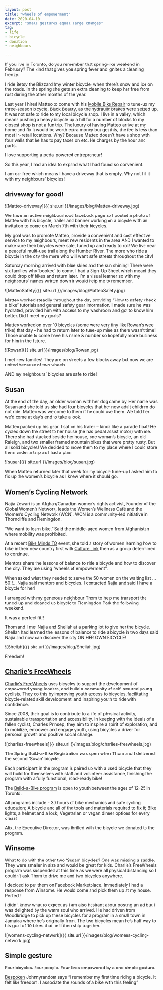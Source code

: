 ```yaml
---
layout: post
title: "wheels of empowerment"
date: 2020-04-10
excerpt: "small gestures equal large changes"
tag:
- life
- bicycle
- donation
- neighbours

---
```

If you live in Toronto, do you remember that spring-like weekend in February? The kind that gives you spring fever and ignites a cleaning frenzy.

I ride Betsy the Blizzard (my winter bicycle) when there’s snow and ice on the roads. In the spring she gets an extra cleaning to keep her free from rust during the other months of the year. 

Last year I hired Matteo to come with his [Mobile Bike Repair](https://matteosbikerepair.com/) to tune-up my three-season bicycle, Black Beauty, as the hydraulic brakes were seized up. It was not safe to ride to my local bicycle shop. I live in a valley, which means pushing a heavy bicycle up a hill for a number of blocks to my closest shop is not a fun trip. The luxury of having Matteo arrive at my home and fix it would be worth extra money but get this, the fee is less than most in-retail locations. Why? Because Matteo doesn’t have a shop with four walls that he has to pay taxes on etc. He charges by the hour and parts.

I love supporting a pedal powered entrepreneur!

So this year, I had an idea to expand what I had found so convenient.

I am car free which means I have a driveway that is empty. Why not fill it with my neighbours’ bicycles!

## driveway for good!

![Matteo-driveway]({{ site.url }}/images/blog/Matteo-driveway.jpg)

We have an active neighbourhood facebook page so I posted a photo of Matteo with his bicycle, trailer and banner working on a bicycle with an invitation to come on March 7th with their bicycles. 

My goal was to promote Matteo, provide a convenient and cost effective service to my neighbours, meet new residents in the area AND I wanted to make sure their bicycles were safe, tuned up and ready to roll! We live near a peaceful multi-use trail along the Humber River. The more who ride a bicycle in the city the more who will want safe streets throughout the city!

Saturday morning arrived with blue skies and the sun shining! There were six families who ‘booked’ to come. I had a Sign-Up Sheet which meant they could drop off bikes and return later. I’m a visual learner so with my neighbours’ names written down it would help me to remember.

![MatteoSafety]({{ site.url }}/images/blog/MatteoSafety.jpg)

Matteo worked steadily throughout the day providing “How to safety check a bike” tutorials and general safety gear information. I made sure he was hydrated, provided him with access to my washroom and got to know him better.
Did I meet my goals? 

Matteo worked on over 10 bicycles (some were very tiny like Rowan’s wee trike) that day – he had to return later to tune-up mine as there wasn’t time! Those unable to come have his name & number so hopefully more business for him in the future.

![Rowan]({{ site.url }}/images/blog/Rowan.jpg)

I met new families! They are on streets a few blocks away but now we are united because of two wheels.

AND my neighbours’ bicycles are safe to ride! 

## Susan

At the end of the day, an older woman with her dog came by. Her name was Susan and she told us she had four bicycles that her now adult children do not ride. Matteo was welcome to them if he could use them. We told her we’d come at day’s end to take a look.

Matteo packed up his gear. I sat on his trailer – kinda like a parade float! He cycled down the street to her house (he has pedal assist motor) with me. There she had stacked beside her house, one woman’s bicycle, an old Raleigh, and two smaller framed mountain bikes that were pretty rusty. But all solid bicycles! We decided to move them to my place where I could store them under a tarp as I had a plan.

![susan]({{ site.url }}/images/blog/susan.jpg)

When Matteo returned later that week for my bicycle tune-up I asked him to fix up the women’s bicycle as I knew where it should go.

## Women’s Cycling Network

Najia Zewari is an Afghan/Canadian women’s rights activist, Founder of the Global Women’s Network, leads the Women’s Wellness Café and the Women’s Cycling Network (WCN). WCN is a community-led initiative in Thorncliffe and Flemingdon.

“We want to learn bike.” Said the middle-aged women from Afghanistan where mobility was prohibited.

At a recent [Bike Minds TO](https://bikeminds.ca/2020/03/12/bikes-limits/) event, she told a story of women learning how to bike in their new country first with [Culture Link](https://www.culturelink.ca/bike-host/) then as a group determined to continue. 

Mentors share the lessons of balance to ride a bicycle and how to discover the city. They are using “wheels of empowerment”.

When asked what they needed to serve the 50 women on the waiting list … 50!!... Najia said mentors and bicycles.
I contacted Najia and said I have a bicycle for her!

I arranged with my generous neighbour Thom to help me transport the tuned-up and cleaned up bicycle to Flemingdon Park the following weekend.

It was a perfect fit!!

Thom and I met Najia and Shellah at a parking lot to give her the bicycle. Shellah had learned the lessons of balance to ride a bicycle in two days said Najia and now can discover the city ON HER OWN BICYCLE! 

![Shellah]({{ site.url }}/images/blog/Shellah.jpg)

Freedom!

## [Charlie’s FreeWheels](https://www.charliesfreewheels.ca/)

[Charlie’s FreeWheels](https://www.charliesfreewheels.ca/mission/) uses bicycles to support the development of empowered young leaders, and build a community of self-assured young cyclists. They do this by improving youth access to bicycles, facilitating bicycle-related skill development, and inspiring youth to ride with confidence.

Since 2008, their goal is to contribute to a life of physical activity, sustainable transportation and accessibility. In keeping with the ideals of a fallen cyclist, Charles Prinsep, they aim to inspire a spirit of exploration, and to mobilize, empower and engage youth, using bicycles a driver for personal growth and positive social change.

![charlies-freewheels]({{ site.url }}/images/blog/charlies-freewheels.jpg)

The Spring Build-a-Bike Registration was open when Thom and I delivered the second ‘Susan’ bicycle.

Each participant in the program is paired up with a used bicycle that they will build for themselves with staff and volunteer assistance, finishing the program with a fully functional, road-ready bike!

The [Build-a-Bike program](www.charliesfreewheels.ca/build-a-bike) is open to youth between the ages of 12-25 in Toronto.

All programs include -
30 hours of bike mechanics and safe cycling education;
A bicycle and all of the tools and materials required to fix it;
Bike lights, a helmet and a lock;
Vegetarian or vegan dinner options for every class!

Alix, the Executive Director, was thrilled with the bicycle we donated to the program.

## Winsome

What to do with the other two ‘Susan’ bicycles? One was missing a saddle. They were smaller in size and would be great for kids. Charlie’s FreeWheels program was suspended at this time as we were all physical distancing so I couldn’t ask Thom to drive me and two bicycles anywhere. 

I decided to put them on Facebook Marketplace. Immediately I had a response from Winsome. He would come and pick them up at my house. Perfect!

I didn’t know what to expect as I am also hesitant about posting an ad but I was delighted by the warm soul who arrived. He had driven from Woodbridge to pick up these bicycles for a program in a small town in Jamaica where he’s originally from. The two bicycles mean he’s half way to his goal of 10 bikes that he’ll then ship together. 

![womens-cycling-network]({{ site.url }}/images/blog/womens-cycling-network.jpg)

## Simple gesture

Four bicycles.
Four people.
Four lives empowered by a one simple gesture.

<i class="fa fa-microphone" aria-hidden="true"></i>  [Bespoken](https://vimeo.com/jrandom/bespoken) Johnnyrandom says “I remember my first time riding a bicycle. It felt like freedom. I associate the sounds of a bike with this feeling” 